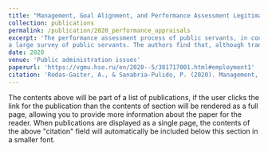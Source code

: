 ```yaml
---
title: "Management, Goal Alignment, and Performance Assessment Legitimacy: Evidence from the Colombian Public Sector"
collection: publications
permalink: /publication/2020_performance_appraisals
excerpt: 'The performance assessment process of public servants, in countries with civil services still in development, usually appears as a formality, instead of a key input of the strategic management process. This situation reduces its legitimacy perception among key organizational actors, leading to a vicious circle in which performance is neither informative nor binding, nor generates positive incentives towards greater performance. This article quantitatively explores the determinants of the legitimacy of the performance assessments among Colombian public officials at the subnational level, using data from
a large survey of public servants. The authors find that, although transparency portrays a mixed relationship with legitimacy, the role that the managers play, and the level of individual/organizational assessment alignment, are positive determinants of the levels of legitimacy of the performance management system.'
date: 2020
venue: 'Public administration issues'
paperurl: 'https://vgmu.hse.ru/en/2020--5/381717001.html#employment1'
citation: 'Rodas-Gaiter, A., & Sanabria-Pulido, P. (2020). Management, Goal Alignment, and Performance Assessment Legitimacy: Evidence from the Colombian Public Sector. Public administration issues, (5), 81-104.'
---
```


The contents above will be part of a list of publications, if the user clicks the link for the publication than the contents of section will be rendered as a full page, allowing you to provide more information about the paper for the reader. When publications are displayed as a single page, the contents of the above "citation" field will automatically be included below this section in a smaller font.

